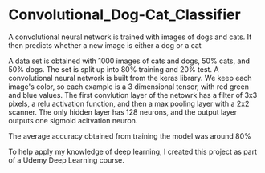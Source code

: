 # Convolutional_Dog-Cat_Classifier
A convolutional neural network is trained with images of dogs and cats. It then predicts whether a new image is either a dog or a cat

A data set is obtained with 1000 images of cats and dogs, 50% cats, and 50% dogs. The set is split up into 80% training and 20% test. A convolutional neural network is built from the keras library. We keep each image's color, so each example is a 3 dimensional tensor, with red green and blue values. The first convlution layer of the netowrk has a filter of 3x3 pixels, a relu activation function, and then a max pooling layer with a 2x2 scanner. The only hidden layer has 128 neurons, and the output layer outputs one sigmoid acitvation neuron.

The average accuracy obtained from training the model was around 80%


To help apply my knowledge of deep learning, I created this project as part of a Udemy Deep Learning course. 
